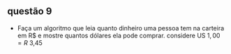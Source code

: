 ## questão 9
- Faça um algoritmo que leia quanto dinheiro uma pessoa tem na carteira em R$
e mostre quantos dólares ela pode comprar.
considere US $1,00 = R$ 3,45